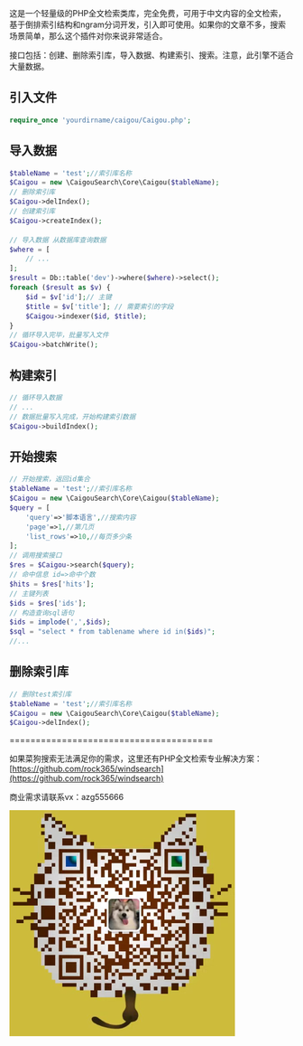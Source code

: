 这是一个轻量级的PHP全文检索类库，完全免费，可用于中文内容的全文检索，基于倒排索引结构和ngram分词开发，引入即可使用。如果你的文章不多，搜索场景简单，那么这个插件对你来说非常适合。

接口包括：创建、删除索引库，导入数据、构建索引、搜索。注意，此引擎不适合大量数据。


## 引入文件
```php
require_once 'yourdirname/caigou/Caigou.php';
```

## 导入数据

```php
$tableName = 'test';//索引库名称
$Caigou = new \CaigouSearch\Core\Caigou($tableName);
// 删除索引库
$Caigou->delIndex();
// 创建索引库
$Caigou->createIndex();

// 导入数据 从数据库查询数据
$where = [
    // ...
];
$result = Db::table('dev')->where($where)->select();
foreach ($result as $v) {
    $id = $v['id'];// 主键
    $title = $v['title']; // 需要索引的字段
    $Caigou->indexer($id, $title);
}
// 循环导入完毕，批量写入文件
$Caigou->batchWrite();
```

## 构建索引

```php
// 循环导入数据
// ...
// 数据批量写入完成，开始构建索引数据
$Caigou->buildIndex();
```


## 开始搜索
```php
// 开始搜索，返回id集合
$tableName = 'test';//索引库名称
$Caigou = new \CaigouSearch\Core\Caigou($tableName);
$query = [
    'query'=>'脚本语言',//搜索内容
    'page'=>1,//第几页
    'list_rows'=>10,//每页多少条
];
// 调用搜索接口
$res = $Caigou->search($query);
// 命中信息 id=>命中个数
$hits = $res['hits'];
// 主键列表
$ids = $res['ids'];
// 构造查询sql语句
$ids = implode(',',$ids);
$sql = "select * from tablename where id in($ids)";
//...
```


## 删除索引库
```php
// 删除test索引库
$tableName = 'test';//索引库名称
$Caigou = new \CaigouSearch\Core\Caigou($tableName);
$Caigou->delIndex();
```


=======================================

如果菜狗搜索无法满足你的需求，这里还有PHP全文检索专业解决方案：[https://github.com/rock365/windsearch](https://github.com/rock365/windsearch)

商业需求请联系vx：azg555666

![](https://github.com/rock365/img/blob/main/afe22e05ee161083cfbd1336f7facd2.jpg)


